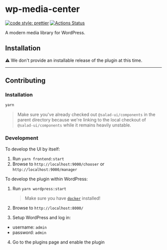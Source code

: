 # wp-media-center

[![code style: prettier](https://img.shields.io/badge/code_style-prettier-ff69b4.svg?style=flat-square)](https://github.com/prettier/prettier)
[![Actions Status](https://github.com/salad-ui/wp-media-center/workflows/main/badge.svg)](https://github.com/salad-ui/wp-media-center/actions)

A modern media library for WordPress.

## Installation

⚠️ We don't provide an installable release of the plugin at this time.

---

## Contributing

### Installation

```bash
yarn
```

> Make sure you've already checked out `@salad-ui/components` in the parent directory because we're linking to the local checkout of `@salad-ui/components` while it remains heavily unstable.

### Development

To develop the UI by itself:

1. Run `yarn frontend:start`
2. Browse to `http://localhost:9000/chooser` or `http://localhost:9000/manager`

To develop the plugin within WordPress:

1. Run `yarn wordpress:start`

   > Make sure you have [`docker`](https://docs.docker.com/docker-for-mac/install/) installed!

2. Browse to `http://localhost:8000/`
3. Setup WordPress and log in:

- username: `admin`
- password: `admin`

4. Go to the plugins page and enable the plugin
